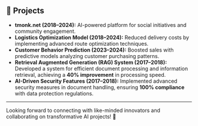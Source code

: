 
## 🚀 Projects
- **tmonk.net (2018–2024):** AI-powered platform for social initiatives and community engagement.  
- **Logistics Optimization Model (2018–2024):** Reduced delivery costs by implementing advanced route optimization techniques.  
- **Customer Behavior Prediction (2023–2024):** Boosted sales with predictive models analyzing customer purchasing patterns.  
- **Retrieval Augmented Generation (RAG) System (2017–2018):** Developed a system for efficient document processing and information retrieval, achieving a **40% improvement** in processing speed.  
- **AI-Driven Security Features (2017–2018):** Implemented advanced security measures in document handling, ensuring **100% compliance** with data protection regulations.

---

Looking forward to connecting with like-minded innovators and collaborating on transformative AI projects! 🚀

